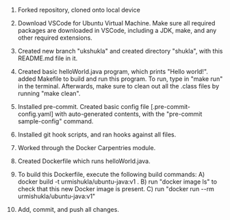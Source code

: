 1. Forked repository, cloned onto local device

2. Download VSCode for Ubuntu Virtual Machine. Make sure all required packages are downloaded in VSCode, including a JDK, make, and any other required extensions. 

3. Created new branch "ukshukla" and created directory "shukla", with this README.md file in it.

4. Created basic helloWorld.java program, which prints "Hello world!". added Makefile to build and run this program. To run, type in "make run" in the terminal. Afterwards, make sure to clean out all the .class files by running "make clean".

5. Installed pre-commit. Created basic config file [.pre-commit-config.yaml] with auto-generated contents, with the "pre-commit sample-config" command.

6. Installed git hook scripts, and ran hooks against all files.

7. Worked through the Docker Carpentries module.

8. Created Dockerfile which runs helloWorld.java.

9. To build this Dockerfile, execute the following build commands:
	A) docker build -t urmishukla/ubuntu-java:v1 .
	B) run "docker image ls" to check that this new Docker image is present.
	C) run "docker run --rm urmishukla/ubuntu-java:v1"

10. Add, commit, and push all changes.
